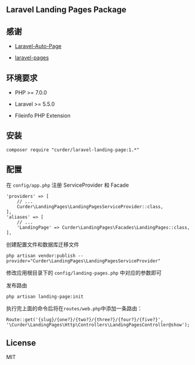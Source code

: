 ## Laravel Landing Pages Package

## 感谢

* [Laravel-Auto-Page](https://github.com/Mombuyish/Laravel-Auto-Page)

* [laravel-pages](https://github.com/Jeroen-G/laravel-pages)

## 环境要求

* PHP >= 7.0.0

* Laravel >= 5.5.0

* Fileinfo PHP Extension

## 安装

```
composer require "curder/laravel-landing-page:1.*"
```

## 配置

在 `config/app.php` 注册 ServiceProvider 和 Facade

```
'providers' => [
    // ...
    Curder\LandingPages\LandingPagesServiceProvider::class,
],
'aliases' => [
    // ...
    'LandingPage' => Curder\LandingPages\Facades\LandingPages::class,
],

```

创建配置文件和数据库迁移文件
```
php artisan vendor:publish --provider="Curder\LandingPages\LandingPagesServiceProvider"
```

修改应用根目录下的 `config/landing-pages.php` 中对应的参数即可

发布路由

```
php artisan landing-page:init
```

执行完上面的命令后将在`routes/web.php`中添加一条路由：

```
Route::get('{slug}/{one?}/{two?}/{three?}/{four?}/{five?}', '\Curder\LandingPages\Http\Controllers\LandingPagesController@show');
```

## License

MIT
